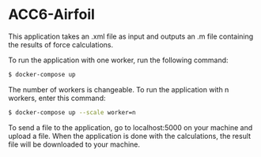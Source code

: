 # ACC6-Airfoil

This application takes an .xml file as input and outputs an .m file containing the results of force calculations.


To run the application with one worker, run the following command:

```bash
$ docker-compose up
```
The number of workers is changeable. To run the application with n workers, enter this command:

```bash
$ docker-compose up --scale worker=n
```

To send a file to the application, go to localhost:5000 on your machine and upload a file.
When the application is done with the calculations, the result file will be downloaded to your machine.


